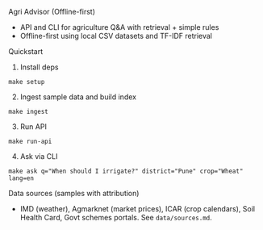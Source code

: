 Agri Advisor (Offline-first)

- API and CLI for agriculture Q&A with retrieval + simple rules
- Offline-first using local CSV datasets and TF-IDF retrieval

Quickstart

1) Install deps

```
make setup
```

2) Ingest sample data and build index

```
make ingest
```

3) Run API

```
make run-api
```

4) Ask via CLI

```
make ask q="When should I irrigate?" district="Pune" crop="Wheat" lang=en
```

Data sources (samples with attribution)
- IMD (weather), Agmarknet (market prices), ICAR (crop calendars), Soil Health Card, Govt schemes portals. See `data/sources.md`.